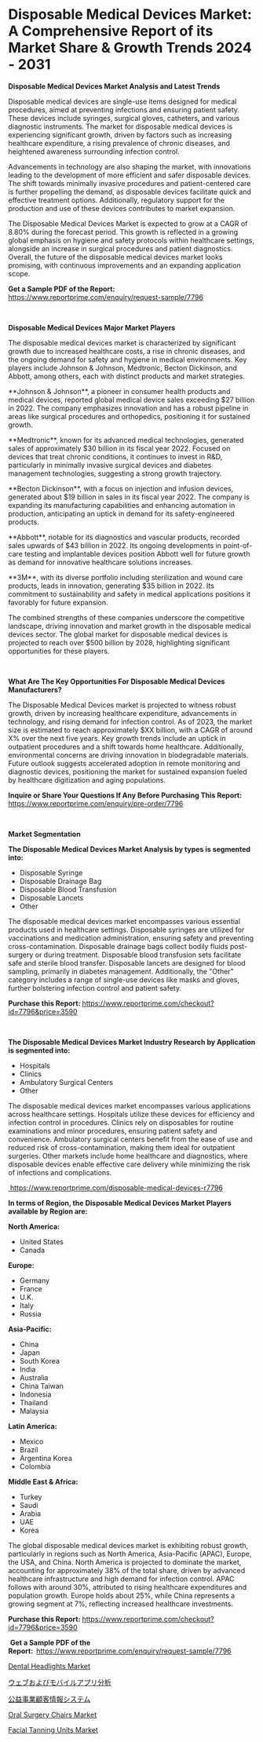 <p><h1>Disposable Medical Devices Market: A Comprehensive Report of its Market Share & Growth Trends 2024 - 2031</h1></p><p><strong>Disposable Medical Devices Market Analysis and Latest Trends</strong></p>
<p><p>Disposable medical devices are single-use items designed for medical procedures, aimed at preventing infections and ensuring patient safety. These devices include syringes, surgical gloves, catheters, and various diagnostic instruments. The market for disposable medical devices is experiencing significant growth, driven by factors such as increasing healthcare expenditure, a rising prevalence of chronic diseases, and heightened awareness surrounding infection control.</p><p>Advancements in technology are also shaping the market, with innovations leading to the development of more efficient and safer disposable devices. The shift towards minimally invasive procedures and patient-centered care is further propelling the demand, as disposable devices facilitate quick and effective treatment options. Additionally, regulatory support for the production and use of these devices contributes to market expansion.</p><p>The Disposable Medical Devices Market is expected to grow at a CAGR of 8.80% during the forecast period. This growth is reflected in a growing global emphasis on hygiene and safety protocols within healthcare settings, alongside an increase in surgical procedures and patient diagnostics. Overall, the future of the disposable medical devices market looks promising, with continuous improvements and an expanding application scope.</p></p>
<p><strong>Get a Sample PDF of the Report:&nbsp;</strong> <a href="https://www.reportprime.com/enquiry/request-sample/7796">https://www.reportprime.com/enquiry/request-sample/7796</a></p>
<p>&nbsp;</p>
<p><strong>Disposable Medical Devices Major Market Players</strong></p>
<p><p>The disposable medical devices market is characterized by significant growth due to increased healthcare costs, a rise in chronic diseases, and the ongoing demand for safety and hygiene in medical environments. Key players include Johnson & Johnson, Medtronic, Becton Dickinson, and Abbott, among others, each with distinct products and market strategies.</p><p>**Johnson & Johnson**, a pioneer in consumer health products and medical devices, reported global medical device sales exceeding $27 billion in 2022. The company emphasizes innovation and has a robust pipeline in areas like surgical procedures and orthopedics, positioning it for sustained growth.</p><p>**Medtronic**, known for its advanced medical technologies, generated sales of approximately $30 billion in its fiscal year 2022. Focused on devices that treat chronic conditions, it continues to invest in R&D, particularly in minimally invasive surgical devices and diabetes management technologies, suggesting a strong growth trajectory.</p><p>**Becton Dickinson**, with a focus on injection and infusion devices, generated about $19 billion in sales in its fiscal year 2022. The company is expanding its manufacturing capabilities and enhancing automation in production, anticipating an uptick in demand for its safety-engineered products.</p><p>**Abbott**, notable for its diagnostics and vascular products, recorded sales upwards of $43 billion in 2022. Its ongoing developments in point-of-care testing and implantable devices position Abbott well for future growth as demand for innovative healthcare solutions increases.</p><p>**3M**, with its diverse portfolio including sterilization and wound care products, leads in innovation, generating $35 billion in 2022. Its commitment to sustainability and safety in medical applications positions it favorably for future expansion.</p><p>The combined strengths of these companies underscore the competitive landscape, driving innovation and market growth in the disposable medical devices sector. The global market for disposable medical devices is projected to reach over $500 billion by 2028, highlighting significant opportunities for these players.</p></p>
<p>&nbsp;</p>
<p><strong>What Are The Key Opportunities For Disposable Medical Devices Manufacturers?</strong></p>
<p><p>The Disposable Medical Devices market is projected to witness robust growth, driven by increasing healthcare expenditure, advancements in technology, and rising demand for infection control. As of 2023, the market size is estimated to reach approximately $XX billion, with a CAGR of around X% over the next five years. Key growth trends include an uptick in outpatient procedures and a shift towards home healthcare. Additionally, environmental concerns are driving innovation in biodegradable materials. Future outlook suggests accelerated adoption in remote monitoring and diagnostic devices, positioning the market for sustained expansion fueled by healthcare digitization and aging populations.</p></p>
<p><strong>Inquire or Share Your Questions If Any Before Purchasing This Report:</strong> <a href="https://www.reportprime.com/enquiry/pre-order/7796">https://www.reportprime.com/enquiry/pre-order/7796</a></p>
<p>&nbsp;</p>
<p><strong>Market Segmentation</strong></p>
<p><strong>The Disposable Medical Devices Market Analysis by types is segmented into:</strong></p>
<p><ul><li>Disposable Syringe</li><li>Disposable Drainage Bag</li><li>Disposable Blood Transfusion</li><li>Disposable Lancets</li><li>Other</li></ul></p>
<p><p>The disposable medical devices market encompasses various essential products used in healthcare settings. Disposable syringes are utilized for vaccinations and medication administration, ensuring safety and preventing cross-contamination. Disposable drainage bags collect bodily fluids post-surgery or during treatment. Disposable blood transfusion sets facilitate safe and sterile blood transfer. Disposable lancets are designed for blood sampling, primarily in diabetes management. Additionally, the "Other" category includes a range of single-use devices like masks and gloves, further bolstering infection control and patient safety.</p></p>
<p><strong>Purchase this Report:&nbsp;</strong><a href="https://www.reportprime.com/checkout?id=7796&price=3590">https://www.reportprime.com/checkout?id=7796&price=3590</a></p>
<p>&nbsp;</p>
<p><strong>The Disposable Medical Devices Market Industry Research by Application is segmented into:</strong></p>
<p><ul><li>Hospitals</li><li>Clinics</li><li>Ambulatory Surgical Centers</li><li>Other</li></ul></p>
<p><p>The disposable medical devices market encompasses various applications across healthcare settings. Hospitals utilize these devices for efficiency and infection control in procedures. Clinics rely on disposables for routine examinations and minor procedures, ensuring patient safety and convenience. Ambulatory surgical centers benefit from the ease of use and reduced risk of cross-contamination, making them ideal for outpatient surgeries. Other markets include home healthcare and diagnostics, where disposable devices enable effective care delivery while minimizing the risk of infections and complications.</p></p>
<p><a href="https://www.reportprime.com/disposable-medical-devices-r7796">&nbsp;https://www.reportprime.com/disposable-medical-devices-r7796</a></p>
<p><strong>In terms of Region, the Disposable Medical Devices Market Players available by Region are:</strong></p>
<p>
    <p> <strong> North America: </strong>
        <ul>
            <li>United States</li>
            <li>Canada</li>
        </ul>
        </p> 
    <p> <strong> Europe: </strong>
        <ul>
            <li>Germany</li>
            <li>France</li>
            <li>U.K.</li>
            <li>Italy</li>
            <li>Russia</li>
        </ul>
        </p> 
    <p> <strong> Asia-Pacific: </strong>
        <ul>
            <li>China</li>
            <li>Japan</li>
            <li>South Korea</li>
            <li>India</li>
            <li>Australia</li>
            <li>China Taiwan</li>
            <li>Indonesia</li>
            <li>Thailand</li>
            <li>Malaysia</li>
        </ul>
        </p> 
    <p> <strong> Latin America: </strong>
        <ul>
            <li>Mexico</li>
            <li>Brazil</li>
            <li>Argentina Korea</li>
            <li>Colombia</li>
        </ul>
        </p> 
    <p> <strong> Middle East & Africa: </strong>
        <ul>
            <li>Turkey</li>
            <li>Saudi</li>
            <li>Arabia</li>
            <li>UAE</li>
            <li>Korea</li>
        </ul>
    </p>
    </p>
<p><p>The global disposable medical devices market is exhibiting robust growth, particularly in regions such as North America, Asia-Pacific (APAC), Europe, the USA, and China. North America is projected to dominate the market, accounting for approximately 38% of the total share, driven by advanced healthcare infrastructure and high demand for infection control. APAC follows with around 30%, attributed to rising healthcare expenditures and population growth. Europe holds about 25%, while China represents a growing segment at 7%, reflecting increased healthcare investments.</p></p>
<p><strong>Purchase this Report: </strong><a href="https://www.reportprime.com/checkout?id=7796&price=3590">https://www.reportprime.com/checkout?id=7796&price=3590</a></p>
<p>&nbsp;<strong>Get a Sample PDF of the Report:&nbsp;&nbsp;</strong><a href="https://www.reportprime.com/enquiry/request-sample/7796">https://www.reportprime.com/enquiry/request-sample/7796</a></p>
<p><strong></strong></p>
<p><p><a href="https://www.linkedin.com/pulse/future-dental-headlights-market-global-forecast-trends-letie?trackingId=yRwyY63eRWSbiONqNwp7Eg%3D%3D">Dental Headlights Market</a></p><p><a href="https://medium.com/@erlenegcfeenan/web-and-mobile-app-analytics-market-%E3%81%AE%E3%82%B0%E3%83%AD%E3%83%BC%E3%83%90%E3%83%AB%E5%B8%82%E5%A0%B4%E6%A6%82%E8%A6%81%E3%81%AF-%E4%B8%96%E7%95%8C%E3%81%8A%E3%82%88%E3%81%B3%E4%B8%BB%E8%A6%81%E5%B8%82%E5%A0%B4%E3%81%AB%E3%81%8A%E3%81%91%E3%82%8B%E6%A5%AD%E7%95%8C%E3%81%AB%E5%BD%B1%E9%9F%BF%E3%82%92%E4%B8%8E%E3%81%88%E3%82%8B%E4%B8%BB%E8%A6%81%E3%81%AA%E3%83%88%E3%83%AC%E3%83%B3%E3%83%89%E3%81%AB%E3%81%A4%E3%81%84%E3%81%A6-%E7%8B%AC%E8%87%AA%E3%81%AE%E8%A6%96%E7%82%B9%E3%82%92%E6%8F%90%E4%BE%9B%E3%81%97%E3%81%BE%E3%81%99-55ad172b00e8">ウェブおよびモバイルアプリ分析</a></p><p><a href="https://medium.com/@erlenegcfeenan/utilities-customer-information-systems-8ab83958af76">公益事業顧客情報システム</a></p><p><a href="https://github.com/aiko92han/Market-Research-Report-List-1/blob/main/oral-surgery-chairs-market.md">Oral Surgery Chairs Market</a></p><p><a href="https://medium.com/@ivethfonsecal57/what-is-facial-tanning-units-market-0dc39e273964">Facial Tanning Units Market</a></p></p>